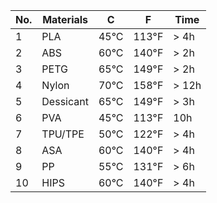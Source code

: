 |No.|Materials|C|F|Time|
|---|---------|-|-|----|
|1	|PLA	|45°C |113°F	|> 4h |
|2	|ABS	|60°C |140°F |> 2h |
|3	|PETG	|65°C |149°F |> 2h |
|4	|Nylon	|70°C |158°F |> 12h |
|5	|Dessicant	|65°C | 149°F	|> 3h |
|6	|PVA	|45°C |113°F | 10h |
|7	|TPU/TPE	|50°C |122°F |> 4h |
|8	|ASA	|60°C |140°F |> 4h |
|9	|PP	|55°C |131°F	|> 6h |
|10	|HIPS	|60°C |140°F |> 4h |
